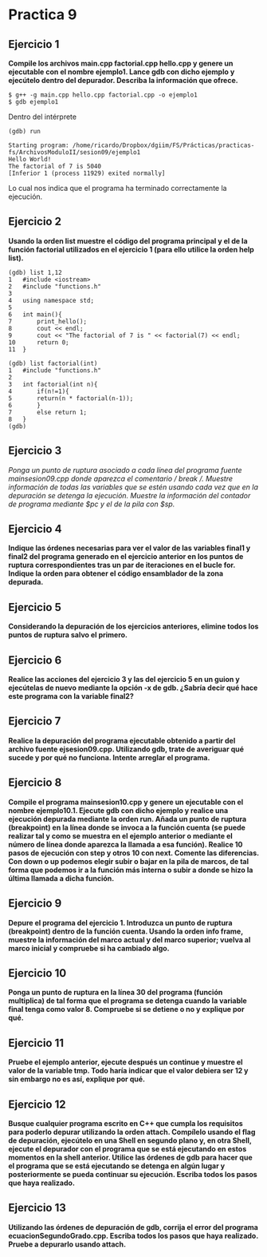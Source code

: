 # Practica 9

## Ejercicio 1

**Compile los archivos main.cpp factorial.cpp hello.cpp y genere un ejecutable con el
nombre ejemplo1. Lance gdb con dicho ejemplo y ejecútelo dentro del depurador. Describa la información que
ofrece.**

```console
$ g++ -g main.cpp hello.cpp factorial.cpp -o ejemplo1
$ gdb ejemplo1
```

Dentro del intérprete

```console
(gdb) run

Starting program: /home/ricardo/Dropbox/dgiim/FS/Prácticas/practicas-fs/ArchivosModuloII/sesion09/ejemplo1 
Hello World!
The factorial of 7 is 5040
[Inferior 1 (process 11929) exited normally]
```

Lo cual nos indica que el programa ha terminado correctamente la ejecución.

## Ejercicio 2

**Usando la orden list muestre el código del programa principal y el de la función factorial
utilizados en el ejercicio 1 (para ello utilice la orden help list).**

```GDB
(gdb) list 1,12
1	#include <iostream>
2	#include "functions.h"
3	
4	using namespace std;
5	
6	int main(){
7	    print_hello();
8	    cout << endl;
9	    cout << "The factorial of 7 is " << factorial(7) << endl;
10	    return 0;
11	}

(gdb) list factorial(int) 
1	#include "functions.h"
2	
3	int factorial(int n){
4	    if(n!=1){
5		return(n * factorial(n-1));
6	    }
7	    else return 1;
8	}
(gdb) 
```

## Ejercicio 3

**Ponga un punto de ruptura asociado a cada línea del programa fuente mainsesion09.cpp donde
aparezca el comentario /* break */. Muestre información de todas las variables que se estén usando cada vez
que en la depuración se detenga la ejecución. Muestre la información del contador de programa mediante $pc y el
de la pila con $sp.**


## Ejercicio 4

**Indique las órdenes necesarias para ver el valor de las variables final1 y final2 del programa
generado en el ejercicio anterior en los puntos de ruptura correspondientes tras un par de iteraciones en el bucle
for. Indique la orden para obtener el código ensamblador de la zona depurada.**


## Ejercicio 5

**Considerando la depuración de los ejercicios anteriores, elimine todos los puntos de ruptura salvo el
primero.**


## Ejercicio 6

**Realice las acciones del ejercicio 3 y las del ejercicio 5 en un guion y ejecútelas de nuevo mediante
la opción -x de gdb. ¿Sabría decir qué hace este programa con la variable final2?**


## Ejercicio 7

**Realice la depuración del programa ejecutable obtenido a partir del archivo fuente
ejsesion09.cpp. Utilizando gdb, trate de averiguar qué sucede y por qué no funciona. Intente arreglar el
programa.**

## Ejercicio 8

**Compile el programa mainsesion10.cpp y genere un ejecutable con el nombre ejemplo10.1.
Ejecute gdb con dicho ejemplo y realice una ejecución depurada mediante la orden run. Añada un punto de
ruptura (breakpoint) en la línea donde se invoca a la función cuenta (se puede realizar tal y como se muestra en
el ejemplo anterior o mediante el número de línea donde aparezca la llamada a esa función). Realice 10 pasos de
ejecución con step y otros 10 con next. Comente las diferencias.
Con down o up podemos elegir subir o bajar en la pila de marcos, de tal forma que podemos ir a la función más
interna o subir a donde se hizo la última llamada a dicha función.**

## Ejercicio 9

**Depure el programa del ejercicio 1. Introduzca un punto de ruptura (breakpoint) dentro de la
función cuenta. Usando la orden info frame, muestre la información del marco actual y del marco superior;
vuelva al marco inicial y compruebe si ha cambiado algo.**


## Ejercicio 10

**Ponga un punto de ruptura en la línea 30 del programa (función multiplica) de tal forma que
el programa se detenga cuando la variable final tenga como valor 8. Compruebe si se detiene o no y explique
por qué.**

## Ejercicio 11

**Pruebe el ejemplo anterior, ejecute después un continue y muestre el valor de la variable tmp.
Todo haría indicar que el valor debiera ser 12 y sin embargo no es así, explique por qué.**

## Ejercicio 12

**Busque cualquier programa escrito en C++ que cumpla los requisitos para poderlo depurar
utilizando la orden attach. Compílelo usando el flag de depuración, ejecútelo en una Shell en segundo plano y, en
otra Shell, ejecute el depurador con el programa que se está ejecutando en estos momentos en la shell anterior.
Utilice las órdenes de gdb para hacer que el programa que se está ejecutando se detenga en algún lugar y
posteriormente se pueda continuar su ejecución. Escriba todos los pasos que haya realizado.**

## Ejercicio 13

**Utilizando las órdenes de depuración de gdb, corrija el error del programa
ecuacionSegundoGrado.cpp. Escriba todos los pasos que haya realizado. Pruebe a depurarlo usando attach.**

